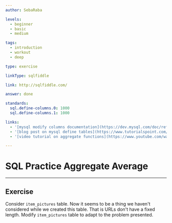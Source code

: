 ```yaml
---
author: SebaRaba

levels:
  - beginner
  - basic
  - medium

tags:
  - introduction
  - workout
  - deep

type: exercise

linkType: sqlfiddle

link: http://sqlfiddle.com/

answer: done

standards:
  sql.define-columns.0: 1000
  sql.define-columns.1: 1000

links:
  - '[mysql modify columns documentation](https://dev.mysql.com/doc/refman/5.7/en/alter-table.html){website}'
  - '[blog post on mysql define tables](https://www.tutorialspoint.com/mysql/mysql-alter-command.htm){website}'
  - '[video tutorial on aggregate functions](https://www.youtube.com/watch?v=Epj5cb5HF9o){video}'

---
```

# SQL Practice Aggregate Average

---        
## Exercise

Consider `item_pictures` table. Now it seems to be a thing we haven't considered while we created this table. That is URLs don't have a fixed length. Modify `item_pictures` table to adapt to the problem presented.

